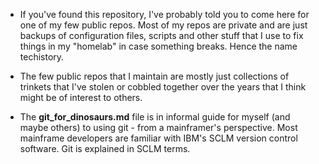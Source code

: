 - If you've found this repository, I've probably told you to come here for one of my few public repos. Most of my repos are private and are just backups of configuration files, scripts and other stuff that I use to fix things in my "homelab" in case something breaks. Hence the name techistory.

- The few public repos that I maintain are mostly just collections of trinkets that I've stolen or cobbled together over the years that I think might be of interest to others.

- The **git_for_dinosaurs.md** file is in informal guide for myself (and maybe others) to using git - from a mainframer's perspective. Most mainframe developers are familiar with IBM's SCLM version control software. Git is explained in SCLM terms.

<!---
techistory/techistory is a ✨ special ✨ repository because its `README.md` (this file) appears on your GitHub profile.
You can click the Preview link to take a look at your changes.
--->
